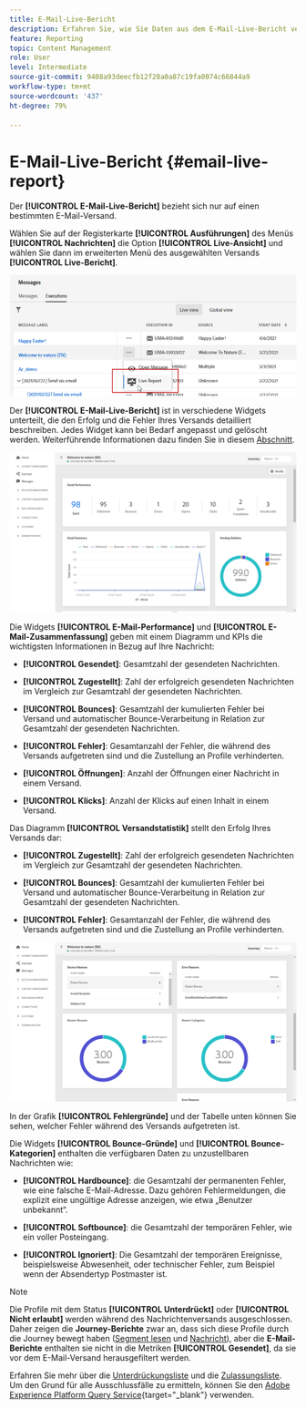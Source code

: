 ```yaml
---
title: E-Mail-Live-Bericht
description: Erfahren Sie, wie Sie Daten aus dem E-Mail-Live-Bericht verwenden
feature: Reporting
topic: Content Management
role: User
level: Intermediate
source-git-commit: 9408a93deecfb12f28a0a87c19fa0074c66844a9
workflow-type: tm+mt
source-wordcount: '437'
ht-degree: 79%

---
```


# E-Mail-Live-Bericht {#email-live-report}

Der **[!UICONTROL E-Mail-Live-Bericht]** bezieht sich nur auf einen bestimmten E-Mail-Versand.

Wählen Sie auf der Registerkarte **[!UICONTROL Ausführungen]** des Menüs **[!UICONTROL Nachrichten]** die Option **[!UICONTROL Live-Ansicht]** und wählen Sie dann im erweiterten Menü des ausgewählten Versands **[!UICONTROL Live-Bericht]**.

![](../assets/live_report.png)

Der **[!UICONTROL E-Mail-Live-Bericht]** ist in verschiedene Widgets unterteilt, die den Erfolg und die Fehler Ihres Versands detailliert beschreiben. Jedes Widget kann bei Bedarf angepasst und gelöscht werden. Weiterführende Informationen dazu finden Sie in diesem [Abschnitt](live-report.md#modify-dashboard).

![](../assets/live_report_5.png)

Die Widgets **[!UICONTROL E-Mail-Performance]** und **[!UICONTROL E-Mail-Zusammenfassung]** geben mit einem Diagramm und KPIs die wichtigsten Informationen in Bezug auf Ihre Nachricht:

* **[!UICONTROL Gesendet]**: Gesamtzahl der gesendeten Nachrichten.

* **[!UICONTROL Zugestellt]**: Zahl der erfolgreich gesendeten Nachrichten im Vergleich zur Gesamtzahl der gesendeten Nachrichten.

* **[!UICONTROL Bounces]**: Gesamtzahl der kumulierten Fehler bei Versand und automatischer Bounce-Verarbeitung in Relation zur Gesamtzahl der gesendeten Nachrichten.

* **[!UICONTROL Fehler]**: Gesamtanzahl der Fehler, die während des Versands aufgetreten sind und die Zustellung an Profile verhinderten.

* **[!UICONTROL Öffnungen]**: Anzahl der Öffnungen einer Nachricht in einem Versand.

* **[!UICONTROL Klicks]**: Anzahl der Klicks auf einen Inhalt in einem Versand.

Das Diagramm **[!UICONTROL Versandstatistik]** stellt den Erfolg Ihres Versands dar:

* **[!UICONTROL Zugestellt]**: Zahl der erfolgreich gesendeten Nachrichten im Vergleich zur Gesamtzahl der gesendeten Nachrichten.

* **[!UICONTROL Bounces]**: Gesamtzahl der kumulierten Fehler bei Versand und automatischer Bounce-Verarbeitung in Relation zur Gesamtzahl der gesendeten Nachrichten.

* **[!UICONTROL Fehler]**: Gesamtanzahl der Fehler, die während des Versands aufgetreten sind und die Zustellung an Profile verhinderten.

![](../assets/live_report_6.png)

In der Grafik **[!UICONTROL Fehlergründe]** und der Tabelle unten können Sie sehen, welcher Fehler während des Versands aufgetreten ist.

Die Widgets **[!UICONTROL Bounce-Gründe]** und **[!UICONTROL Bounce-Kategorien]** enthalten die verfügbaren Daten zu unzustellbaren Nachrichten wie:

* **[!UICONTROL Hardbounce]**: die Gesamtzahl der permanenten Fehler, wie eine falsche E-Mail-Adresse. Dazu gehören Fehlermeldungen, die explizit eine ungültige Adresse anzeigen, wie etwa „Benutzer unbekannt“.

* **[!UICONTROL Softbounce]**: die Gesamtzahl der temporären Fehler, wie ein voller Posteingang.

* **[!UICONTROL Ignoriert]**: Die Gesamtzahl der temporären Ereignisse, beispielsweise Abwesenheit, oder technischer Fehler, zum Beispiel wenn der Absendertyp Postmaster ist.

>[!NOTE]
>
>Die Profile mit dem Status **[!UICONTROL Unterdrückt]** oder **[!UICONTROL Nicht erlaubt]** werden während des Nachrichtenversands ausgeschlossen. Daher zeigen die **Journey-Berichte** zwar an, dass sich diese Profile durch die Journey bewegt haben ([Segment lesen](../building-journeys/read-segment.md) und [Nachricht](../building-journeys/journeys-message.md)), aber die **E-Mail-Berichte** enthalten sie nicht in die Metriken **[!UICONTROL Gesendet]**, da sie vor dem E-Mail-Versand herausgefiltert werden.
>
>Erfahren Sie mehr über die [Unterdrückungsliste](../suppression-list.md) und die [Zulassungsliste](../allow-list.md). Um den Grund für alle Ausschlussfälle zu ermitteln, können Sie den [Adobe Experience Platform Query Service](https://experienceleague.adobe.com/docs/experience-platform/query/api/getting-started.html){target=&quot;_blank&quot;} verwenden.
